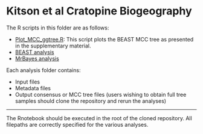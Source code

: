 # Kitson et al Cratopine Biogeography

The R scripts in this folder are as follows:

- [Plot_MCC_ggtree.R](https://github.com/James-Kitson/Biogeography/blob/master/R_scripts/Plot_MCC_ggtree.R): This script plots the BEAST MCC tree as presented in the supplementary material.
- [BEAST analysis](https://github.com/James-Kitson/Biogeography/tree/ce0e070ae681183fea5dd5bf3bac8d463e1962c7/BEAST)
- [MrBayes analysis](https://github.com/James-Kitson/Biogeography/tree/master/MrBayes)

Each analysis folder contains:
- Input files
- Metadata files
- Output consensus or MCC tree files (users wishing to obtain full tree samples should clone the repository and rerun the analyses)

***********************************************************************************************************

The Rnotebook should be executed in the root of the cloned repository. All filepaths are correctly specified for the various analyses.